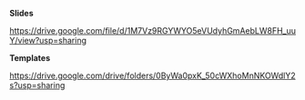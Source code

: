 **Slides**

https://drive.google.com/file/d/1M7Vz9RGYWYO5eVUdyhGmAebLW8FH_uuY/view?usp=sharing

**Templates**

https://drive.google.com/drive/folders/0ByWa0pxK_50cWXhoMnNKOWdlY2s?usp=sharing